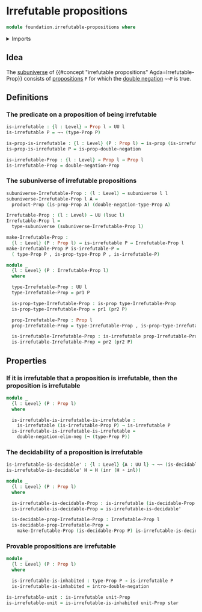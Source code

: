 # Irrefutable propositions

```agda
module foundation.irrefutable-propositions where
```

<details><summary>Imports</summary>

```agda
open import foundation.coproduct-types
open import foundation.decidable-propositions
open import foundation.decidable-types
open import foundation.dependent-pair-types
open import foundation.double-negation
open import foundation.function-types
open import foundation.negation
open import foundation.subuniverses
open import foundation.unit-type
open import foundation.universe-levels

open import foundation-core.propositions
```

</details>

## Idea

The [subuniverse](foundation.subuniverses.md) of
{{#concept "irrefutable propositions" Agda=Irrefutable-Prop}} consists of
[propositions](foundation-core.propositions.md) `P` for which the
[double negation](foundation.double-negation.md) `¬¬P` is true.

## Definitions

### The predicate on a proposition of being irrefutable

```agda
is-irrefutable : {l : Level} → Prop l → UU l
is-irrefutable P = ¬¬ (type-Prop P)

is-prop-is-irrefutable : {l : Level} (P : Prop l) → is-prop (is-irrefutable P)
is-prop-is-irrefutable P = is-prop-double-negation

is-irrefutable-Prop : {l : Level} → Prop l → Prop l
is-irrefutable-Prop = double-negation-Prop
```

### The subuniverse of irrefutable propositions

```agda
subuniverse-Irrefutable-Prop : (l : Level) → subuniverse l l
subuniverse-Irrefutable-Prop l A =
  product-Prop (is-prop-Prop A) (double-negation-type-Prop A)

Irrefutable-Prop : (l : Level) → UU (lsuc l)
Irrefutable-Prop l =
  type-subuniverse (subuniverse-Irrefutable-Prop l)

make-Irrefutable-Prop :
  {l : Level} (P : Prop l) → is-irrefutable P → Irrefutable-Prop l
make-Irrefutable-Prop P is-irrefutable-P =
  ( type-Prop P , is-prop-type-Prop P , is-irrefutable-P)

module _
  {l : Level} (P : Irrefutable-Prop l)
  where

  type-Irrefutable-Prop : UU l
  type-Irrefutable-Prop = pr1 P

  is-prop-type-Irrefutable-Prop : is-prop type-Irrefutable-Prop
  is-prop-type-Irrefutable-Prop = pr1 (pr2 P)

  prop-Irrefutable-Prop : Prop l
  prop-Irrefutable-Prop = type-Irrefutable-Prop , is-prop-type-Irrefutable-Prop

  is-irrefutable-Irrefutable-Prop : is-irrefutable prop-Irrefutable-Prop
  is-irrefutable-Irrefutable-Prop = pr2 (pr2 P)
```

## Properties

### If it is irrefutable that a proposition is irrefutable, then the proposition is irrefutable

```agda
module _
  {l : Level} (P : Prop l)
  where

  is-irrefutable-is-irrefutable-is-irrefutable :
    is-irrefutable (is-irrefutable-Prop P) → is-irrefutable P
  is-irrefutable-is-irrefutable-is-irrefutable =
    double-negation-elim-neg (¬ (type-Prop P))
```

### The decidability of a proposition is irrefutable

```agda
is-irrefutable-is-decidable' : {l : Level} {A : UU l} → ¬¬ (is-decidable A)
is-irrefutable-is-decidable' H = H (inr (H ∘ inl))

module _
  {l : Level} (P : Prop l)
  where

  is-irrefutable-is-decidable-Prop : is-irrefutable (is-decidable-Prop P)
  is-irrefutable-is-decidable-Prop = is-irrefutable-is-decidable'

  is-decidable-prop-Irrefutable-Prop : Irrefutable-Prop l
  is-decidable-prop-Irrefutable-Prop =
    make-Irrefutable-Prop (is-decidable-Prop P) is-irrefutable-is-decidable-Prop
```

### Provable propositions are irrefutable

```agda
module _
  {l : Level} (P : Prop l)
  where

  is-irrefutable-is-inhabited : type-Prop P → is-irrefutable P
  is-irrefutable-is-inhabited = intro-double-negation

is-irrefutable-unit : is-irrefutable unit-Prop
is-irrefutable-unit = is-irrefutable-is-inhabited unit-Prop star
```
